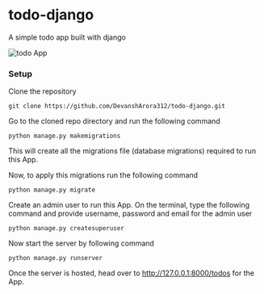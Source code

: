 # todo-django
A simple todo app built with django

![todo App](https://drive.google.com/file/d/1grqctB_OQGVBfnpgDE5cAgitz-xbcGfc/view?usp=sharing)
### Setup
Clone the repository
```
git clone https://github.com/DevanshArora312/todo-django.git
```
Go to the cloned repo directory and run the following command

```
python manage.py makemigrations
```

This will create all the migrations file (database migrations) required to run this App.

Now, to apply this migrations run the following command
```
python manage.py migrate
```

Create an admin user to run this App. On the terminal, type the following command and provide username, password and email for the admin user
```
python manage.py createsuperuser
```

Now start the server by following command

```
python manage.py runserver
```

Once the server is hosted, head over to http://127.0.0.1:8000/todos for the App.

